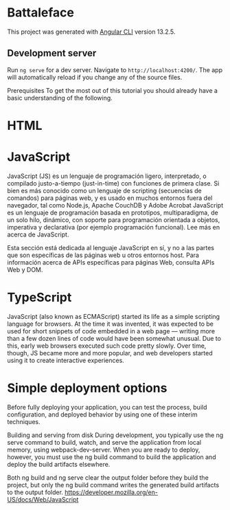 # Battaleface

This project was generated with [Angular CLI](https://github.com/angular/angular-cli) version 13.2.5.

## Development server

Run `ng serve` for a dev server. Navigate to `http://localhost:4200/`. The app will automatically reload if you change any of the source files.

Prerequisites
To get the most out of this tutorial you should already have a basic understanding of the following.

# HTML
# JavaScript
JavaScript (JS) es un lenguaje de programación ligero, interpretado, o compilado justo-a-tiempo (just-in-time) con funciones de primera clase. Si bien es más conocido como un lenguaje de scripting (secuencias de comandos) para páginas web, y es usado en muchos entornos fuera del navegador, tal como Node.js, Apache CouchDB y Adobe Acrobat JavaScript es un lenguaje de programación basada en prototipos, multiparadigma, de un solo hilo, dinámico, con soporte para programación orientada a objetos, imperativa y declarativa (por ejemplo programación funcional). Lee más en acerca de JavaScript.

Esta sección está dedicada al lenguaje JavaScript en sí, y no a las partes que son específicas de las páginas web u otros entornos host. Para información acerca de APIs específicas para páginas Web, consulta APIs Web y DOM.
# TypeScript

JavaScript (also known as ECMAScript) started its life as a simple scripting language for browsers. At the time it was invented, it was expected to be used for short snippets of code embedded in a web page — writing more than a few dozen lines of code would have been somewhat unusual. Due to this, early web browsers executed such code pretty slowly. Over time, though, JS became more and more popular, and web developers started using it to create interactive experiences.

# Simple deployment options
Before fully deploying your application, you can test the process, build configuration, and deployed behavior by using one of these interim techniques.

Building and serving from disk
During development, you typically use the ng serve command to build, watch, and serve the application from local memory, using webpack-dev-server. When you are ready to deploy, however, you must use the ng build command to build the application and deploy the build artifacts elsewhere.

Both ng build and ng serve clear the output folder before they build the project, but only the ng build command writes the generated build artifacts to the output folder.
https://developer.mozilla.org/en-US/docs/Web/JavaScript
